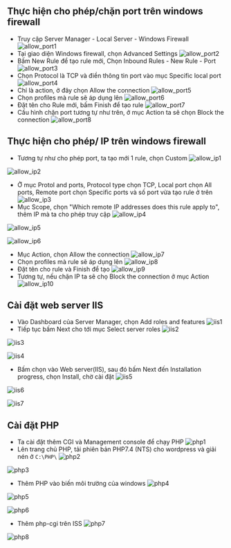 ## Thực hiện cho phép/chặn port trên windows firewall
- Truy cập Server Manager - Local Server - Windows Firewall
![allow_port1](/image/allow_port1.png)
- Tại giao diện Windows firewall, chọn Advanced Settings
![allow_port2](/image/allow_port2.png)
- Bấm New Rule để tạo rule mới, Chọn Inbound Rules - New Rule - Port
![allow_port3](/image/allow_port3.png)
- Chọn Protocol là TCP và điền thông tin port vào mục Specific local port
![allow_port4](/image/allow_port4.png)
- Chỉ là action, ở đây chọn Allow the connection
![allow_port5](/image/allow_port5.png)
- Chọn profiles mà rule sẽ áp dụng lên
![allow_port6](/image/allow_port6.png)
- Đặt tên cho Rule mới, bấm Finish để tạo rule
![allow_port7](/image/allow_port7.png)
- Cấu hình chặn port tương tự như trên, ở mục Action ta sẽ chọn Block the connection
![allow_port8](/image/allow_port8.png)
## Thực hiện cho phép/ IP trên windows firewall
- Tương tự như cho phép port, ta tạo mới 1 rule, chọn Custom
![allow_ip1](/image/allow_ip1.png)

![allow_ip2](/image/allow_ip2.png)
- Ở mục Protol and ports, Protocol type chọn TCP, Local port chọn All ports, Remote port chọn Specific ports và số port vừa tạo rule ở trên
![allow_ip3](/image/allow_ip3.png)
- Mục Scope, chọn "Which remote IP addresses does this rule apply to", thêm IP mà ta cho phép truy cập
![allow_ip4](/image/allow_ip4.png)

![allow_ip5](/image/allow_ip5.png)

![allow_ip6](/image/allow_ip6.png)
- Mục Action, chọn Allow the connection
![allow_ip7](/image/allow_ip7.png)
- Chọn profiles mà rule sẽ áp dụng lên
![allow_ip8](/image/allow_ip8.png)
- Đặt tên cho rule và Finish để tạo
![allow_ip9](/image/allow_ip9.png)
- Tương tự, nếu chặn IP ta sẽ chọ Block the connection ở mục Action
![allow_ip10](/image/allow_ip10.png)
## Cài đặt web server IIS
- Vào Dashboard của Server Manager, chọn Add roles and features
![iis1](/image/iis1.png)
- Tiếp tục bấm Next cho tới mục Select server roles
![iis2](/image/iis2.png)

![iis3](/image/iis3.png)

![iis4](/image/iis4.png)
- Bấm chọn vào Web server(IIS), sau đó bấm Next đến Installation progress, chọn Install, chờ cài đặt
![iis5](/image/iis5.png)

![iis6](/image/iis6.png)

![iis7](/image/iis7.png)
## Cài đặt PHP
- Ta cài đặt thêm CGI và Management console để chạy PHP
![php1](/image/php1.png)
- Lên trang chủ PHP, tải phiên bản PHP7.4 (NTS) cho wordpress và giải nén ở ``C:\PHP\``
![php2](/image/php2.png)

![php3](/image/php3.png)
- Thêm PHP vào biến môi trường của windows
![php4](/image/php4.png)

![php5](/image/php5.png)

![php6](/image/php6.png)
- Thêm php-cgi trên ISS
![php7](/image/php7.png)

![php8](/image/php8.png)
